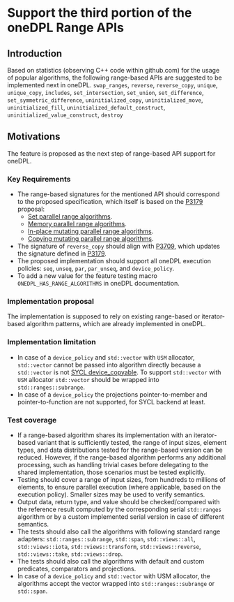 # Support the third portion of the oneDPL Range APIs

## Introduction
Based on statistics (observing C++ code within github.com) for the usage of popular algorithms, the following
range-based APIs are suggested to be implemented next in oneDPL.
`swap_ranges`, `reverse`, `reverse_copy`, `unique`, `unique_copy`,
`includes`, `set_intersection`, `set_union`, `set_difference`, `set_symmetric_difference`,
`uninitialized_copy`, `uninitialized_move`, `uninitialized_fill`,
`uninitialized_default_construct`, `uninitialized_value_construct`, `destroy`

## Motivations
The feature is proposed as the next step of range-based API support for oneDPL.

### Key Requirements
- The range-based signatures for the mentioned API should correspond to the proposed specification,
  which itself is based on the [P3179](https://wg21.link/p3179) proposal:
  - [Set parallel range algorithms](https://github.com/uxlfoundation/oneAPI-spec/pull/630).
  - [Memory parallel range algorithms](https://github.com/uxlfoundation/oneAPI-spec/pull/631).
  - [In-place mutating parallel range algorithms](https://github.com/uxlfoundation/oneAPI-spec/pull/634).
  - [Copying mutating parallel range algorithms](https://github.com/uxlfoundation/oneAPI-spec/pull/635).
- The signature of `reverse_copy` should align with [P3709](https://wg21.link/p3709),
  which updates the signature defined in [P3179](https://wg21.link/p3179).
- The proposed implementation should support all oneDPL execution policies:
  `seq`, `unseq`, `par`, `par_unseq`, and `device_policy`.
- To add a new value for the feature testing macro
  `ONEDPL_HAS_RANGE_ALGORITHMS` in oneDPL documentation.

### Implementation proposal
The implementation is supposed to rely on existing range-based or iterator-based algorithm patterns,
which are already implemented in oneDPL.

### Implementation limitation
- In case of a `device_policy` and `std::vector` with `USM` allocator,
  `std::vector` cannot be passed into algorithm directly because a `std::vector` is not
  [SYCL device_copyable](https://registry.khronos.org/SYCL/specs/sycl-2020/html/sycl-2020.html#sec::device.copyable).
  To support `std::vector` with `USM` allocator
  `std::vector` should be wrapped into `std::ranges::subrange`.
- In case of a `device_policy` the projections pointer-to-member and pointer-to-function
  are not supported, for SYCL backend at least.

### Test coverage
- If a range-based algorithm shares its implementation with an iterator-based variant
  that is sufficiently tested,
  the range of input sizes, element types, and data distributions tested
  for the range-based version can be reduced.
  However, if the range-based algorithm performs any additional processing,
  such as handling trivial cases before delegating to the shared implementation,
  those scenarios must be tested explicitly.
- Testing should cover a range of input sizes,
  from hundreds to millions of elements, to ensure parallel execution
  (where applicable, based on the execution policy). Smaller sizes may be used to verify semantics.
- Output data, return type, and value should be checked/compared with the reference result
  computed by the corresponding serial `std::ranges` algorithm or
  by a custom implemented serial version in case of different semantics.
- The tests should also call the algorithms with following standard range adapters:
  `std::ranges::subrange`, `std::span`, `std::views::all`, `std::views::iota`,
  `std::views::transform`, `std::views::reverse`, `std::views::take`, `std::views::drop`.
- The tests should also call the algorithms with default and custom predicates,
  comparators and projections.
- In case of a `device_policy` and `std::vector` with USM allocator,
  the algorithms accept the vector wrapped into `std::ranges::subrange` or `std::span`.
